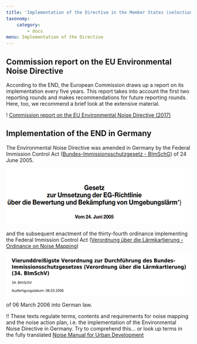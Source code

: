 ```yaml
---
title: 'Implementation of the Directive in the Member States (selection)'
taxonomy:
    category:
        - docs
menu: Implementation of the Directive
---
```


## Commission report on the EU Environmental Noise Directive

According to the END, the European Commission draws up a report on its implementation every five years. This report takes into account the first two reporting rounds and makes recommendations for future reporting rounds. Here, too, we recommend a brief look at the extensive material.

! [Commission report on the EU Environmental Noise Directive (2017)](https://eur-lex.europa.eu/legal-content/EN/TXT/PDF/?uri=CELEX:52017DC0151)


## Implementation of the END in Germany

The Environmental Noise Directive was amended in Germany by the Federal Immission Control Act ([Bundes-Immissionsschutzgesetz - BImSchG](http://www.gesetze-im-internet.de/bimschg/index.html)) of 24 June 2005. 

![](bimschg-text.png)

and the subsequent enactment of the thirty-fourth ordinance implementing the Federal Immission Control Act ([Verordnung über die Lärmkartierung - Ordinance on Noise Mapping](http://www.gesetze-im-internet.de/bimschv_34/index.html)) 

![](bimschv-text_2.png)

of 06 March 2006 into German law.

!! These texts regulate terms, contents and requirements for noise mapping and the noise action plan, i.e. the implementation of the Environmental Noise Directive in Germany. Try to comprehend this... or look up terms in the fully translated [Noise Manual for Urban Development](https://www.staedtebauliche-laermfibel.de/?p=0)


<!-- 

## Umsetzung der RL in AT

## Umsetzung der RL in CH -->